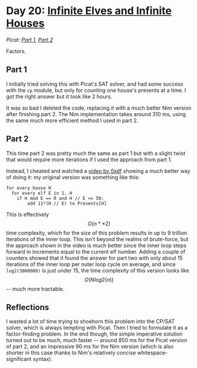 # Day 20: [Infinite Elves and Infinite Houses](https://adventofcode.com/2015/day/20)
*Picat: [Part 1](https://github.com/DestyNova/advent_of_code_2015/blob/main/20/part1.pi), [Part 2](https://github.com/DestyNova/advent_of_code_2015/blob/main/20/part2.pi)*

Factors.

## Part 1

I initially tried solving this with Picat's SAT solver, and had some success with the `cp` module, but only for counting one house's presents at a time. I got the right answer but it took like 2 hours.

It was so bad I deleted the code, replacing it with a much better Nim version after finishing part 2. The Nim implementation takes around 310 ms, using the same much more efficient method I used in part 2.

## Part 2

This time part 2 was pretty much the same as part 1 but with a slight twist that would require more iterations if I used the approach from part 1.

Instead, I cheated and watched a [video by 0xdf](https://youtu.be/ji7jyPjyLwU) showing a much better way of doing it: my original version was something like this:

```
for every house H
  for every elf E in 1..H
    if H mod E == 0 and H // E <= 50:
        add 11*(H // E) to Presents[H]
```

This is effectively $$O(n**2)$$ time complexity, which for the size of this problem results in up to 9 trillion iterations of the inner loop. This isn't beyond the realms of brute-force, but the approach shown in the video is much better since the inner loop steps forward in increments equal to the current elf number. Adding a couple of counters showed that it found the answer for part two with only about 15 iterations of the inner loop per outer loop cycle on average, and since `log2(3000000)` is just under 15, the time complexity of this version looks like $$O(N{log2}(n))$$ -- much more tractable.

## Reflections

I wasted a lot of time trying to shoehorn this problem into the CP/SAT solver, which is always tempting with Picat. Then I tried to formulate it as a factor-finding problem. In the end though, the simple imperative solution turned out to be much, much faster -- around 850 ms for the Picat version of part 2, and an impressive 90 ms for the Nim version (which is also shorter in this case thanks to Nim's relatively concise whitespace-significant syntax).
